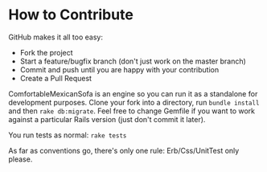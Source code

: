 # How to Contribute

GitHub makes it all too easy:

* Fork the project
* Start a feature/bugfix branch (don't just work on the master branch)
* Commit and push until you are happy with your contribution
* Create a Pull Request

ComfortableMexicanSofa is an engine so you can run it as a standalone for development purposes. Clone your fork into a directory, run `bundle install` and then `rake db:migrate`. Feel free to change Gemfile if you want to work against a particular Rails version (just don't commit it later).

You run tests as normal: `rake tests`

As far as conventions go, there's only one rule: Erb/Css/UnitTest only please.